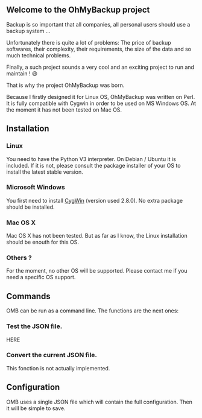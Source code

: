 ## Welcome to the OhMyBackup project

Backup is so important that all companies, all personal users should use a backup system ...

Unfortunately there is quite a lot of problems: The price of backup softwares, their complexity, their
requirements, the size of the data and so much technical problems.

Finally, a such project sounds a very cool and an exciting project to run and maintain ! :satisfied:

That is why the project OhMyBackup was born.

Because I firstly designed it for Linux OS, OhMyBackup was written on Perl. It is fully compatible with Cygwin in
order to be used on MS Windows OS. At the moment it has not been tested on Mac OS.

## Installation

### Linux 

You need to have the Python V3 interpreter. On Debian / Ubuntu it is included. If it is not, please consult the package
installer of your OS to install the latest stable version.

### Microsoft Windows

You first need to install [CygWin](https://www.cygwin.com/) (version used 2.8.0). No extra package should be installed.

### Mac OS X

Mac OS X has not been tested. But as far as I know, the Linux installation should be enouth for this OS.

### Others ?

For the moment, no other OS will be supported. Please contact me if you need a specific OS support.

## Commands

OMB can be run as a command line. The functions are the next ones:

### Test the JSON file.

HERE

### Convert the current JSON file.

This fonction is not actually implemented.

## Configuration

OMB uses a single JSON file which will contain the full configuration. Then it will be simple to save.
